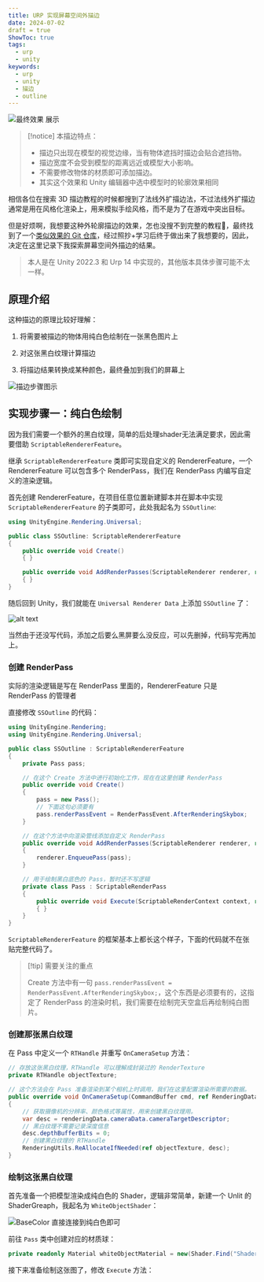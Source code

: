 ```yaml
---
title: URP 实现屏幕空间外描边
date: 2024-07-02
draft = true
ShowToc: true
tags:
  - urp
  - unity
keywords:
  - urp
  - unity
  - 描边
  - outline
---
```


![最终效果 展示](assets/outline-banner.png#center#title)

> [!notice] 本描边特点：
>
> - 描边只出现在模型的视觉边缘，当有物体遮挡时描边会贴合遮挡物。
> - 描边宽度不会受到模型的距离远近或模型大小影响。
> - 不需要修改物体的材质即可添加描边。
> - 其实这个效果和 Unity 编辑器中选中模型时的轮廓效果相同

相信各位在搜索 3D 描边教程的时候都搜到了法线外扩描边法，不过法线外扩描边通常是用在风格化渲染上，用来模拟手绘风格，而不是为了在游戏中突出目标。

但是好烦啊，我想要这种外轮廓描边的效果，怎也没搜不到完整的教程😤，最终找到了一个[类似效果的 Git 仓库](https://github.com/Robinseibold/Unity-URP-Outlines/tree/main)，经过照抄+学习后终于做出来了我想要的，因此，决定在这里记录下我探索屏幕空间外描边的结果。

> 本人是在 Unity 2022.3 和 Urp 14 中实现的，其他版本具体步骤可能不太一样。

## 原理介绍

这种描边的原理比较好理解：

1. 将需要被描边的物体用纯白色绘制在一张黑色图片上

2. 对这张黑白纹理计算描边

3. 将描边结果转换成某种颜色，最终叠加到我们的屏幕上

![描边步骤图示](assets/outline-step.png#title)

## 实现步骤一：纯白色绘制

因为我们需要一个额外的黑白纹理，简单的后处理shader无法满足要求，因此需要借助 `ScriptableRendererFeature`。

继承 `ScriptableRendererFeature` 类即可实现自定义的 RendererFeature，一个 RendererFeature 可以包含多个 RenderPass，我们在 RenderPass 内编写自定义的渲染逻辑。

首先创建 RendererFeature，在项目任意位置新建脚本并在脚本中实现 `ScriptableRendererFeature` 的子类即可，此处我起名为 `SSOutline`:

```csharp
using UnityEngine.Rendering.Universal;

public class SSOutline: ScriptableRendererFeature
{
    public override void Create()
    { }

    public override void AddRenderPasses(ScriptableRenderer renderer, ref RenderingData renderingData)
    { }
}
```

随后回到 Unity，我们就能在 `Universal Renderer Data` 上添加 `SSOutline` 了：

![alt text](assets/在RendererData上添加SSoutline.png)

当然由于还没写代码，添加之后要么黑屏要么没反应，可以先删掉，代码写完再加上。

### 创建 RenderPass

实际的渲染逻辑是写在 RenderPass 里面的，RendererFeature 只是 RenderPass 的管理者

直接修改 `SSOutline` 的代码：

```csharp
using UnityEngine.Rendering;
using UnityEngine.Rendering.Universal;

public class SSOutline : ScriptableRendererFeature
{
    private Pass pass;

    // 在这个 Create 方法中进行初始化工作，现在在这里创建 RenderPass
    public override void Create()
    {
        pass = new Pass();
        // 下面这句必须要有
        pass.renderPassEvent = RenderPassEvent.AfterRenderingSkybox;
    }

    // 在这个方法中向渲染管线添加自定义 RenderPass
    public override void AddRenderPasses(ScriptableRenderer renderer, ref RenderingData renderingData)
    {
        renderer.EnqueuePass(pass);
    }

    // 用于绘制黑白底色的 Pass，暂时还不写逻辑
    private class Pass : ScriptableRenderPass
    {
        public override void Execute(ScriptableRenderContext context, ref RenderingData renderingData)
        { }
    }
}
```

`ScriptableRendererFeature` 的框架基本上都长这个样子，下面的代码就不在张贴完整代码了。

> [!tip] 需要关注的重点
>
> Create 方法中有一句 `pass.renderPassEvent = RenderPassEvent.AfterRenderingSkybox;`，这个东西是必须要有的，这指定了 RenderPass 的渲染时机，我们需要在绘制完天空盒后再绘制纯白图片。

### 创建那张黑白纹理

在 Pass 中定义一个 `RTHandle` 并重写 `OnCameraSetup` 方法：

```csharp
// 存放这张黑白纹理，RTHandle 可以理解成封装过的 RenderTexture
private RTHandle objectTexture;

// 这个方法会在 Pass 准备渲染到某个相机上时调用，我们在这里配置渲染所需要的数据。
public override void OnCameraSetup(CommandBuffer cmd, ref RenderingData renderingData)
{
    // 获取摄像机的分辨率、颜色格式等属性，用来创建黑白纹理用。
    var desc = renderingData.cameraData.cameraTargetDescriptor;
    // 黑白纹理不需要记录深度信息
    desc.depthBufferBits = 0;
    // 创建黑白纹理的 RTHandle
    RenderingUtils.ReAllocateIfNeeded(ref objectTexture, desc);
}
```

### 绘制这张黑白纹理

首先准备一个把模型渲染成纯白色的 Shader，逻辑非常简单，新建一个 Unlit 的 ShaderGreaph，我起名为 `WhiteObjectShader`：

![BaseColor 直接连接到纯白色即可](assets/绘制纯白色的ShaderGraph.png#center#title)

前往 `Pass` 类中创建对应的材质球：

```csharp
private readonly Material whiteObjectMaterial = new(Shader.Find("Shader Graphs/WhiteObjectShader"));
```

接下来准备绘制这张图了，修改 `Execute` 方法：

```csharp

```